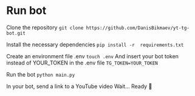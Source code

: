 # Run bot

Сlone the repository
```git clone https://github.com/DanisBikmaev/yt-tg-bot.git```

Install the necessary dependencies
```pip install -r  requirements.txt```

Create an environment file .env
```touch .env```
And insert your bot token instead of YOUR_TOKEN in the .env file
```TG_TOKEN=YOUR_TOKEN```

Run the bot
```python main.py```

In your bot, send a link to a YouTube video
Wait... Ready :tada:

